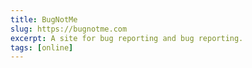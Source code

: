```yaml
---
title: BugNotMe
slug: https://bugnotme.com
excerpt: A site for bug reporting and bug reporting.
tags: [online]
---
```

